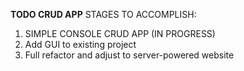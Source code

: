 **TODO CRUD APP**
STAGES TO ACCOMPLISH:
1. SIMPLE CONSOLE CRUD APP (IN PROGRESS)
2. Add GUI to existing project
3. Full refactor and adjust to server-powered website
